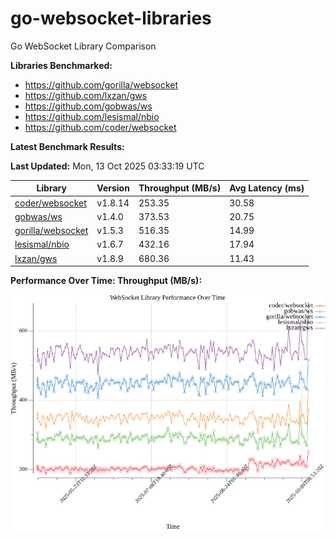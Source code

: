 # go-websocket-libraries

Go WebSocket Library Comparison

**Libraries Benchmarked:**

- https://github.com/gorilla/websocket
- https://github.com/lxzan/gws
- https://github.com/gobwas/ws
- https://github.com/lesismal/nbio
- https://github.com/coder/websocket

**Latest Benchmark Results:**

<!-- BENCHMARK_TABLE_START -->
**Last Updated:** Mon, 13 Oct 2025 03:33:19 UTC

| Library                                         | Version         | Throughput (MB/s) | Avg Latency (ms) |
| ----------------------------------------------- | --------------- | ----------------- | ---------------- |
| [coder/websocket](https://github.com/coder/websocket) | v1.8.14 | 253.35 | 30.58 |
| [gobwas/ws](https://github.com/gobwas/ws) | v1.4.0 | 373.53 | 20.75 |
| [gorilla/websocket](https://github.com/gorilla/websocket) | v1.5.3 | 516.35 | 14.99 |
| [lesismal/nbio](https://github.com/lesismal/nbio) | v1.6.7 | 432.16 | 17.94 |
| [lxzan/gws](https://github.com/lxzan/gws) | v1.8.9 | 680.36 | 11.43 |
<!-- BENCHMARK_TABLE_END -->

**Performance Over Time: Throughput (MB/s):**

![Benchmark Performance Graph](benchmark_performance.png)